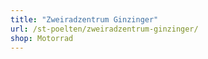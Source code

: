 ```yaml
---
title: "Zweiradzentrum Ginzinger"
url: /st-poelten/zweiradzentrum-ginzinger/
shop: Motorrad
---
```

